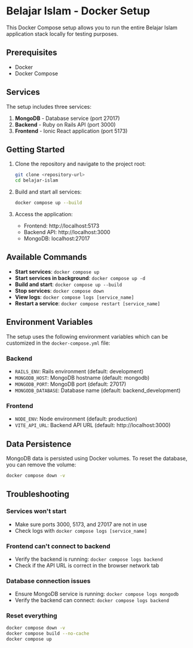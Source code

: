 # Belajar Islam - Docker Setup

This Docker Compose setup allows you to run the entire Belajar Islam application stack locally for testing purposes.

## Prerequisites

- Docker
- Docker Compose

## Services

The setup includes three services:

1. **MongoDB** - Database service (port 27017)
2. **Backend** - Ruby on Rails API (port 3000)
3. **Frontend** - Ionic React application (port 5173)

## Getting Started

1. Clone the repository and navigate to the project root:
   ```bash
   git clone <repository-url>
   cd belajar-islam
   ```

2. Build and start all services:
   ```bash
   docker compose up --build
   ```

3. Access the application:
   - Frontend: http://localhost:5173
   - Backend API: http://localhost:3000
   - MongoDB: localhost:27017

## Available Commands

- **Start services**: `docker compose up`
- **Start services in background**: `docker compose up -d`
- **Build and start**: `docker compose up --build`
- **Stop services**: `docker compose down`
- **View logs**: `docker compose logs [service_name]`
- **Restart a service**: `docker compose restart [service_name]`

## Environment Variables

The setup uses the following environment variables which can be customized in the `docker-compose.yml` file:

### Backend
- `RAILS_ENV`: Rails environment (default: development)
- `MONGODB_HOST`: MongoDB hostname (default: mongodb)
- `MONGODB_PORT`: MongoDB port (default: 27017)
- `MONGODB_DATABASE`: Database name (default: backend_development)

### Frontend
- `NODE_ENV`: Node environment (default: production)
- `VITE_API_URL`: Backend API URL (default: http://localhost:3000)

## Data Persistence

MongoDB data is persisted using Docker volumes. To reset the database, you can remove the volume:

```bash
docker compose down -v
```

## Troubleshooting

### Services won't start
- Make sure ports 3000, 5173, and 27017 are not in use
- Check logs with `docker compose logs [service_name]`

### Frontend can't connect to backend
- Verify the backend is running: `docker compose logs backend`
- Check if the API URL is correct in the browser network tab

### Database connection issues
- Ensure MongoDB service is running: `docker compose logs mongodb`
- Verify the backend can connect: `docker compose logs backend`

### Reset everything
```bash
docker compose down -v
docker compose build --no-cache
docker compose up
```